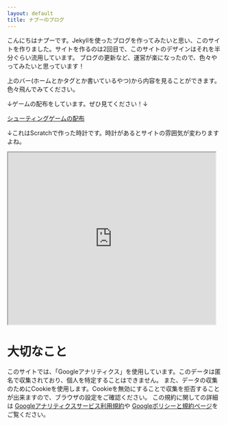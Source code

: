 ```yaml
---
layout: default
title: ナプーのブログ
---
```

こんにちはナプーです。Jekyllを使ったブログを作ってみたいと思い、このサイトを作りました。サイトを作るのは2回目で、このサイトのデザインはそれを半分ぐらい流用しています。
ブログの更新など、運営が楽になったので、色々やってみたいと思っています！

上のバー(ホームとかタグとか書いているやつ)から内容を見ることができます。色々飛んでみてください。

↓ゲームの配布をしています。ぜひ見てください！↓

<a href="https://sirokurokumasan.github.io/2020/12/31/シューティングゲーム作りました.html" class="btn">シューティングゲームの配布</a>

↓これはScratchで作った時計です。時計があるとサイトの雰囲気が変わりますよね。
<iframe src="https://turbowarp.org/434731718/embed?autoplay" allowtransparency="true" width="485" height="402"></iframe>

# 大切なこと
このサイトでは、「Googleアナリティクス」を使用しています。このデータは匿名で収集されており、個人を特定することはできません。
また、データの収集のためにCookieを使用します。Cookieを無効にすることで収集を拒否することが出来ますので、ブラウザの設定をご確認ください。
この規約に関しての詳細は
<a href="https://marketingplatform.google.com/about/analytics/terms/jp/" class="btn">Googleアナリティクスサービス利用規約</a>や
<a href="https://policies.google.com/technologies/ads?hl=ja" class="btn">Googleポリシーと規約ページ</a>をご覧ください。
